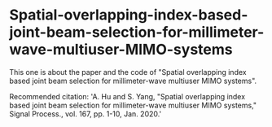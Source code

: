 # Spatial-overlapping-index-based-joint-beam-selection-for-millimeter-wave-multiuser-MIMO-systems
This one is about the paper and the code of "Spatial overlapping index based joint beam selection for millimeter-wave multiuser MIMO systems".

Recommended citation: 'A. Hu and S. Yang,  "Spatial overlapping index based joint beam selection for millimeter-wave multiuser MIMO systems," Signal Process., vol. 167, pp. 1-10, Jan. 2020.'
